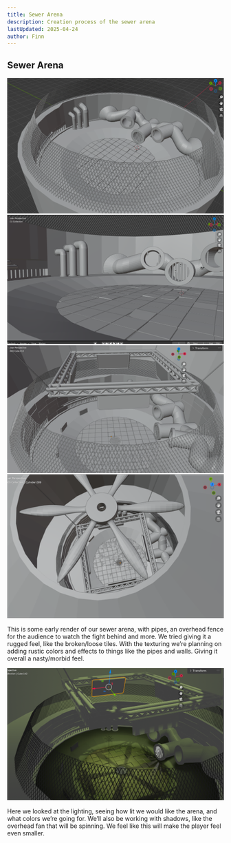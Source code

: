 ```yaml
---
title: Sewer Arena
description: Creation process of the sewer arena
lastUpdated: 2025-04-24
author: Finn
---
```


## Sewer Arena

![Sewer Arena Blender Viewport, view from the top](../../../../../../assets/fowl-play/art/3d/sewer-arena/sewer_arena_one.png)
![Sewer Arena Blender Viewport, view from inside side, looking at pipes coming out of the wall](../../../../../../assets/fowl-play/art/3d/sewer-arena/sewer_arena_two.png)
![Sewer Arena Blender Viewport, view from the top at a later point in development](../../../../../../assets/fowl-play/art/3d/sewer-arena/sewer_arena_three.png)
![Sewer Arena Blender Viewport, showing fan](../../../../../../assets/fowl-play/art/3d/sewer-arena/sewer_arena_four.png)

This is some early render of our sewer arena, with pipes, an overhead fence for the audience to watch the fight behind and more. We tried giving it a rugged feel, like the broken/loose tiles. With the texturing we’re planning on adding rustic colors and effects to things like the pipes and walls. Giving it overall a nasty/morbid feel.

![Sewer Arena Blender Viewport, showing lighting](../../../../../../assets/fowl-play/art/3d/sewer-arena/sewer_arena_five.png)

Here we looked at the lighting, seeing how lit we would like the arena, and what colors we’re going for. We’ll also be working with shadows, like the overhead fan that will be spinning. We feel like this will make the player feel even smaller.
